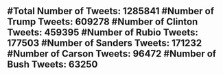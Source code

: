 #Total Number of Tweets: 1285841 
#Number of Trump Tweets: 609278
#Number of Clinton Tweets: 459395
#Number of Rubio Tweets: 177503
#Number of Sanders Tweets: 171232
#Number of Carson Tweets: 96472
#Number of Bush Tweets: 63250
---

